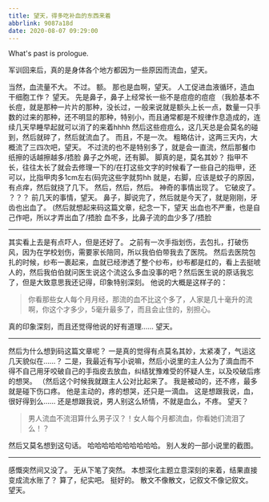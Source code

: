 ```yaml
---
title: 望天，得多吃补血的东西来着
abbrlink: 9087a18d
date: 2020-08-07 09:29:00
---
```

What's past is prologue.

<!--more-->军训回来后，真的是身体各个地方都因为一些原因而流血，望天。
当然，血流量不大。
不过。
额。
那也是血啊，望天。
人工促进血液循环，造血干细胞工作？
望天。
先是鼻子，鼻子上经常长一些不是痘痘的痘痘
（我脸基本不长痘，就是那种一片片的那种，没长过，一般来说就是额头上长一点，数量一只手数的过来的那种，还不明显的那种，特别小，而且通常都是不规律作息造成的，连续几天早睡早起就可以消了的来着hhhh
然后这些痘痘么，这几天总是会莫名的碰到，然后就碎了，然后就流血了。
而且，不是一次。
粗略估计，这两三天内，大概流了三四次吧，望天。
不过流的也不是特别多了，就是会一直流，然后那餐巾纸擦的话越擦越多/捂脸
鼻子之外呢，还有脚。
脚真的是，莫名其妙？
指甲不长，往往太长了就会去修理一下的/在打这些文字的时候看了一些自己的指甲，还可以，比指甲肉多1cm左右(码完这些字就剪hh
就是，右脚，应该是蚊子的原因，有点痒，然后就挠了几下。
然后，然后，然后。
神奇的事情出现了。
它破皮了。
？？？
前几天的事情，望天。
鼻子，脚说完了，然后就是今天了，就是刚刚，牙齿也出血了。
(然后就想起来码这篇文章，纪念一下，望天
出血也不严重，也是自己作吧，所以才弄出血了/捂脸
血不多，比鼻子流的血少多了/捂脸


----------
其实看上去是有点吓人，但是还好了。
之前有一次手指划伤，去包扎，打破伤风，因为在学校划伤，需要家长陪同，所以我伯伯带我去了医院。
然后去医院包扎的时候，纱布一裹起来，血就已经渗透了整个纱布，纱布都是红的，看上去挺唬人的，然后我伯伯就问医生说这个流这么多血没事的吧？然后医生说的原话我忘了，但是大致意思我还记得，印象特别深刻。
他说的大概是这样子的：

> 你看那些女人每个月月经，那流的血不比这个多了，人家是几十毫升的流啊，你这个才多少，5毫升最多了，而且会止住的，别担心。

真的印象深刻，而且还觉得他说的好有道理……
望天。


----------
然后为什么想到码这篇文章呢？
一是真的觉得有点莫名其妙，太紧凑了，气运这几天貌似在……？
二是，我最近有写小说嘛，然后小说里的主人公为了滴血而不得不自己用牙咬破自己的手指皮去放血，纠结犹豫难受的怀疑人生，以及咬破后疼的想哭。
（然后这个时候我就跟主人公对比起来了。
我是被动的，还不疼，最多就是碰下伤口疼。
他是主动的，疼的想哭，还只是一滴血。
这是想跟我说，血，很好得到么……
还是想跟我说，男人别这么矫情，不就是血么，不疼。
望天？

> 男人流血不流泪算什么男子汉？！女人每个月都流血，你看她们流泪了么！？

然后又莫名想到这句话。
哈哈哈哈哈哈哈哈哈哈。
别人发的一部小说里的截图。


----------
感慨突然间又没了。
无从下笔了突然。
本想深化主题立意深刻的来着，结果直接变成流水账了？
算了，纪实吧。
挺好的。
散文不像散文，记叙文不像记叙文。
望天。

